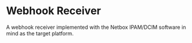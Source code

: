 # Webhook Receiver

A webhook receiver implemented with the Netbox IPAM/DCIM software in mind as the target platform.
